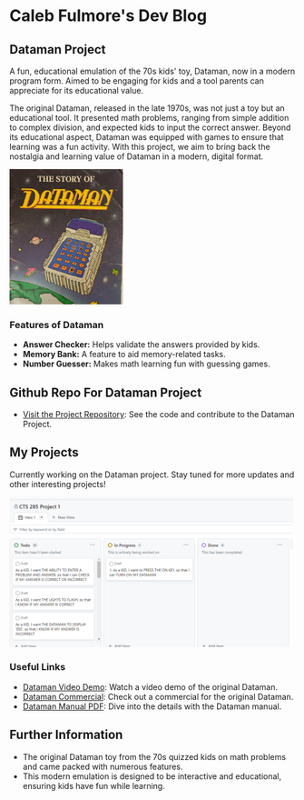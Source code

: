# Caleb Fulmore's Dev Blog

## Dataman Project
A fun, educational emulation of the 70s kids' toy, Dataman, now in a modern program form. Aimed to be engaging for kids and a tool parents can appreciate for its educational value. 

The original Dataman, released in the late 1970s, was not just a toy but an educational tool. It presented math problems, ranging from simple addition to complex division, and expected kids to input the correct answer. Beyond its educational aspect, Dataman was equipped with games to ensure that learning was a fun activity. With this project, we aim to bring back the nostalgia and learning value of Dataman in a modern, digital format.

<div>
<img src="imgs/Github2.PNG" alt="Old Dataman Image" width="200"/>

</div>


### Features of Dataman
- **Answer Checker:** Helps validate the answers provided by kids.
- **Memory Bank:** A feature to aid memory-related tasks.
- **Number Guesser:** Makes math learning fun with guessing games.

## Github Repo For Dataman Project
- [Visit the Project Repository](https://github.com/CalebFulmore/M3T1/tree/main): See the code and contribute to the Dataman Project.

## My Projects
Currently working on the Dataman project. Stay tuned for more updates and other interesting projects!
<div>
<img src="imgs/Github1.PNG" alt="Lanban Board" width="500"/>
</div>


### Useful Links
- [Dataman Video Demo](https://www.youtube.com/watch?v=wzekCvpRPBc): Watch a video demo of the original Dataman.
- [Dataman Commercial](https://www.youtube.com/watch?v=6MMOgIbMSdw): Check out a commercial for the original Dataman.
- [Dataman Manual PDF](https://learn-us-east-1-prod-fleet01-xythos.content.blackboardcdn.com/blackboard.learn.xythos.prod/589b581008438/5608920?X-Blackboard-S3-Bucket=blackboard.learn.xythos.prod&...): Dive into the details with the Dataman manual.



## Further Information
- The original Dataman toy from the 70s quizzed kids on math problems and came packed with numerous features.
- This modern emulation is designed to be interactive and educational, ensuring kids have fun while learning.
